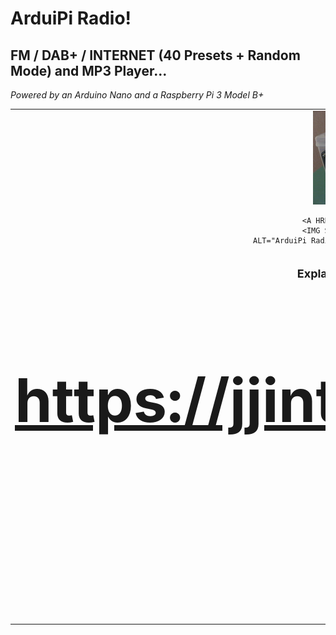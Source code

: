 
# ArduiPi Radio!
## FM / DAB+ / INTERNET (40 Presets + Random Mode) and MP3 Player...
<I>Powered by an Arduino Nano and a Raspberry Pi 3 Model B+</I>
<TABLE BORDER=0 CELLSPACING=0 CELLPADDING=0>
   <TR ALIGN="center">
      <TD>
         <A HREF="https://jjintokyo.github.io">
         <IMG SRC="pix/ArduiPi Radio! [ CLEAR ].jpg"
         ALT="ArduiPi Radio! [ CLEAR ]" WIDTH=200 HEIGHT=150 BORDER=0></A>
&nbsp;&nbsp;&nbsp;&nbsp;&nbsp;&nbsp;&nbsp;
    
     <A HREF="https://jjintokyo.github.io">
         <IMG SRC="pix/ArduiPi Radio! [ LEGO ].jpg"
         ALT="ArduiPi Radio! [ LEGO ]" WIDTH=200 HEIGHT=150 BORDER=0></A>
      </TD>
  </TR>
 <TR ALIGN="center">
      <TD>
         <FONT SIZE=4><B>Explanations, pictures & videos:<BR>
         <A HREF="https://jjintokyo.github.io"><FONT SIZE=7 COLOR="Blue">
         <H1>https://jjintokyo.github.io</A><BR><BR>:-)</H1></B>
      </TD>
   </TR>
</TABLE>